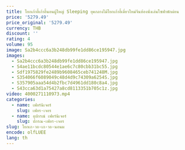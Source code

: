 ```yaml
---
title: โยกเก้าอี้เก้าอี้นอนผู้ใหญ่ Sleeping ยุคกลางไม้โยกเก้าอี้เดี่ยวใหม่จีนห้องนั่งเล่นโซฟาพักผ่อน
price: '5279.49'
price_original: '5279.49'
currency: THB
discount: ''
rating: 4
volume: 95
image: Sa2b4ccc6a3b248db99fe1dd86ce195947.jpg
images:
  - Sa2b4ccc6a3b248db99fe1dd86ce195947.jpg
  - S4ae11bcdc80544e1ae6c7c80cbb31bc55.jpg
  - Sdf1975829fe2489b9608465ceb741248M.jpg
  - S354066f6089049c48d4d9c74309a6254S.jpg
  - S357905aaa54d4b2fbc7d4961dd180c8a4.jpg
  - S43cca63d1a75427a8cd8113351b705c1z.jpg
video: 4000271110973.mp4
categories:
  - name: เฟอร์นิเจอร์
    slug: เฟอร-เจอร
  - name: อุปกรณ์ เฟอร์นิเจอร์
    slug: ปกรณ-เฟอร-เจอร
slug: โยกเก-าอ-เก-าอ-นอนผ
encode: olfLUEE
lang: th
---
```

  
